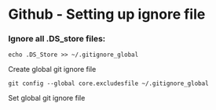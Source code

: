 # Github - Setting up ignore file

### Ignore all .DS_store files:

```
echo .DS_Store >> ~/.gitignore_global
```
Create global git ignore file

```
git config --global core.excludesfile ~/.gitignore_global
```
Set global git ignore file
